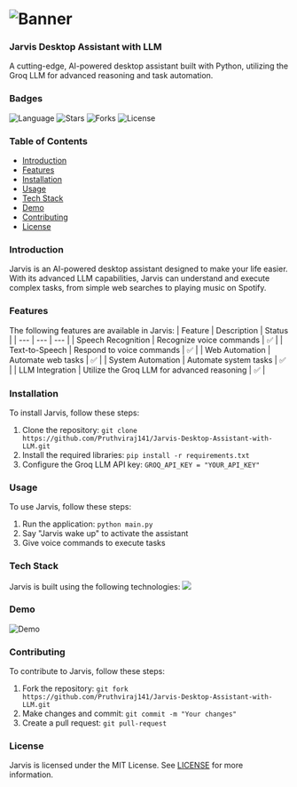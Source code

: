 # ![Banner](https://raw.githubusercontent.com/DenverCoder1/github-readme-streak-stats/master/example-banner.png)

### Jarvis Desktop Assistant with LLM
A cutting-edge, AI-powered desktop assistant built with Python, utilizing the Groq LLM for advanced reasoning and task automation.

### Badges
![Language](https://img.shields.io/badge/language-python-blue)
![Stars](https://img.shields.io/github/stars/Pruthviraj141/Jarvis-Desktop-Assistant-with-LLM?style=social)
![Forks](https://img.shields.io/github/forks/Pruthviraj141/Jarvis-Desktop-Assistant-with-LLM?style=social)
![License](https://img.shields.io/github/license/Pruthviraj141/Jarvis-Desktop-Assistant-with-LLM)

### Table of Contents
- [Introduction](#introduction)
- [Features](#features)
- [Installation](#installation)
- [Usage](#usage)
- [Tech Stack](#tech-stack)
- [Demo](#demo)
- [Contributing](#contributing)
- [License](#license)

### Introduction
Jarvis is an AI-powered desktop assistant designed to make your life easier. With its advanced LLM capabilities, Jarvis can understand and execute complex tasks, from simple web searches to playing music on Spotify.

### Features
The following features are available in Jarvis:
| Feature | Description | Status |
| --- | --- | --- |
| Speech Recognition | Recognize voice commands | ✅ |
| Text-to-Speech | Respond to voice commands | ✅ |
| Web Automation | Automate web tasks | ✅ |
| System Automation | Automate system tasks | ✅ |
| LLM Integration | Utilize the Groq LLM for advanced reasoning | ✅ |

### Installation
To install Jarvis, follow these steps:
1. Clone the repository: `git clone https://github.com/Pruthviraj141/Jarvis-Desktop-Assistant-with-LLM.git`
2. Install the required libraries: `pip install -r requirements.txt`
3. Configure the Groq LLM API key: `GROQ_API_KEY = "YOUR_API_KEY"`

### Usage
To use Jarvis, follow these steps:
1. Run the application: `python main.py`
2. Say "Jarvis wake up" to activate the assistant
3. Give voice commands to execute tasks

### Tech Stack
Jarvis is built using the following technologies:
<img src="https://skillicons.dev/icons?i=python,pyttsx3,speechrecognition,pyautogui,pytesseract,selenium" />

### Demo
![Demo](https://via.placeholder.com/800x400.png?text=Jarvis+Demo)

### Contributing
To contribute to Jarvis, follow these steps:
1. Fork the repository: `git fork https://github.com/Pruthviraj141/Jarvis-Desktop-Assistant-with-LLM.git`
2. Make changes and commit: `git commit -m "Your changes"`
3. Create a pull request: `git pull-request`

### License
Jarvis is licensed under the MIT License. See [LICENSE](https://github.com/Pruthviraj141/Jarvis-Desktop-Assistant-with-LLM/blob/main/LICENSE) for more information.
